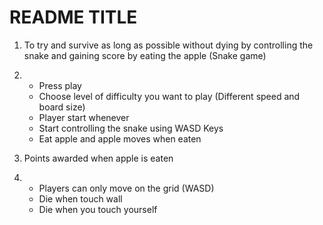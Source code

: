 # README TITLE
1. To try and survive as long as possible without dying by controlling the snake and gaining score by eating the apple (Snake game)

2. 
    - Press play
    - Choose level of difficulty you want to play (Different speed and board size)
    - Player start whenever
    - Start controlling the snake using WASD Keys
    - Eat apple and apple moves when eaten

3. Points awarded when apple is eaten


4. - Players can only move on the grid (WASD)
   - Die when touch wall
   - Die when you touch yourself
